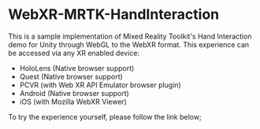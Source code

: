 # WebXR-MRTK-HandInteraction
This is a sample implementation of Mixed Reality Toolkit's Hand Interaction demo for Unity through WebGL to the WebXR format. 
This experience can be accessed via any XR enabled device:
  - HoloLens (Native browser support)
  - Quest (Native browser support)
  - PCVR (with Web XR API Emulator browser plugin)
  - Android (Native browser support)
  - iOS (with Mozilla WebXR Viewer)

To try the experience yourself, please follow the link below;

